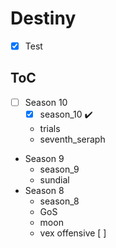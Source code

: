 # Destiny

- [x] Test  

## ToC

- [ ] Season 10
    - [x] season_10 :heavy_check_mark:
    - trials
    - seventh_seraph
- Season 9
    - season_9
    - sundial
- Season 8
    - season_8
    - GoS
    - moon
    - vex offensive [ ]